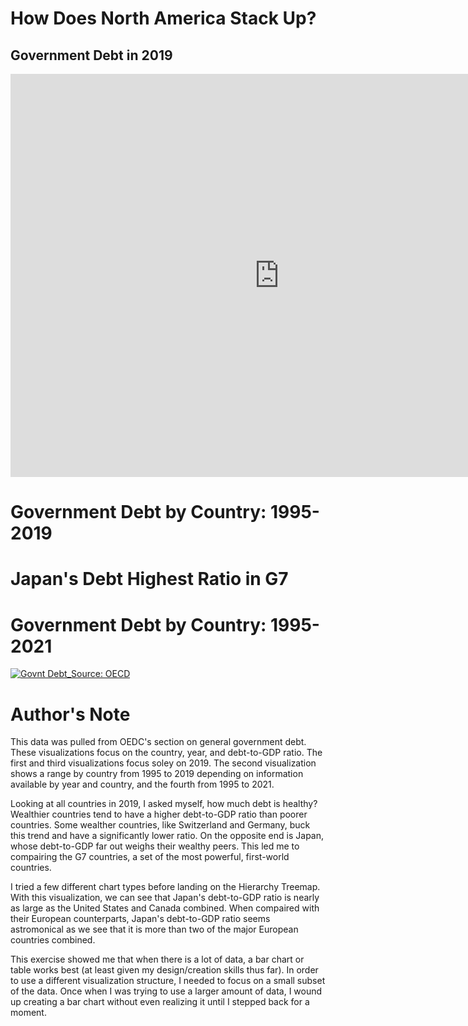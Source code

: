 # How Does North America Stack Up? 
## Government Debt in 2019

<iframe src="https://data.oecd.org/chart/6OcN" width="860" height="645" style="border: 0" mozallowfullscreen="true" webkitallowfullscreen="true" allowfullscreen="true"><a href="https://data.oecd.org/chart/6OcN" target="_blank">OECD Chart: General government debt, Total, % of GDP, Annual, 2019</a></iframe>

# Government Debt by Country: 1995-2019

<div class="flourish-embed flourish-chart" data-src="visualisation/11147078"><script src="https://public.flourish.studio/resources/embed.js"></script></div>

# Japan's Debt Highest Ratio in G7

<div class="flourish-embed flourish-hierarchy" data-src="visualisation/11151609"><script src="https://public.flourish.studio/resources/embed.js"></script></div>

# Government Debt by Country: 1995-2021

<div class='tableauPlaceholder' id='viz1665582041629' style='position: relative'><noscript><a href='#'><img alt='Govnt Debt_Source: OECD ' src='https:&#47;&#47;public.tableau.com&#47;static&#47;images&#47;Go&#47;GovntDebt_Source-OECD&#47;GovntDebt_SourceOECD&#47;1_rss.png' style='border: none' /></a></noscript><object class='tableauViz'  style='display:none;'><param name='host_url' value='https%3A%2F%2Fpublic.tableau.com%2F' /> <param name='embed_code_version' value='3' /> <param name='site_root' value='' /><param name='name' value='GovntDebt_Source-OECD&#47;GovntDebt_SourceOECD' /><param name='tabs' value='no' /><param name='toolbar' value='yes' /><param name='static_image' value='https:&#47;&#47;public.tableau.com&#47;static&#47;images&#47;Go&#47;GovntDebt_Source-OECD&#47;GovntDebt_SourceOECD&#47;1.png' /> <param name='animate_transition' value='yes' /><param name='display_static_image' value='yes' /><param name='display_spinner' value='yes' /><param name='display_overlay' value='yes' /><param name='display_count' value='yes' /><param name='language' value='en-US' /><param name='filter' value='publish=yes' /></object></div>                
<script type='text/javascript'>                    
  var divElement = document.getElementById('viz1665582041629');                    
  var vizElement = divElement.getElementsByTagName('object')[0];                    
  vizElement.style.width='100%';vizElement.style.height=(divElement.offsetWidth*0.75)+'px';                    
  var scriptElement = document.createElement('script');                    
  scriptElement.src = 'https://public.tableau.com/javascripts/api/viz_v1.js';                    
  vizElement.parentNode.insertBefore(scriptElement, vizElement);                
</script>

# Author's Note

This data was pulled from OEDC's section on general government debt. These visualizations focus on the country, year, and debt-to-GDP ratio.  The first and third visualizations focus soley on 2019. The second visualization shows a range by country from 1995 to 2019 depending on information available by year and country, and the fourth from 1995 to 2021. 

Looking at all countries in 2019, I asked myself, how much debt is healthy? Wealthier countries tend to have a higher debt-to-GDP ratio than poorer countries. Some wealther countries, like Switzerland and Germany, buck this trend and have a significantly lower ratio. On the opposite end is Japan, whose debt-to-GDP far out weighs their wealthy peers. This led me to compairing the G7 countries, a set of the most powerful, first-world countries. 

I tried a few different chart types before landing on the Hierarchy Treemap. With this visualization, we can see that Japan's debt-to-GDP ratio is nearly as large as the United States and Canada combined. When compaired with their European counterparts, Japan's debt-to-GDP ratio seems astromonical as we see that it is more than two of the major European countries combined. 

This exercise showed me that when there is a lot of data, a bar chart or table works best (at least given my design/creation skills thus far). In order to use a different visualization structure, I needed to focus on a small subset of the data. Once when I was trying to use a larger amount of data, I wound up creating a bar chart without even realizing it until I stepped back for a moment. 
